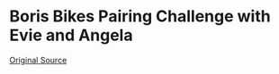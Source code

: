 # Boris Bikes Pairing Challenge with Evie and Angela
[Original Source](https://github.com/Whatapalaver/course/tree/master/boris_bikes)
